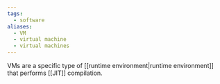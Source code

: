 ```yaml
---
tags:
  - software
aliases:
  - VM
  - virtual machine
  - virtual machines
---
```

VMs are a specific type of [[runtime environment|runtime environment]] that performs [[JIT]] compilation.